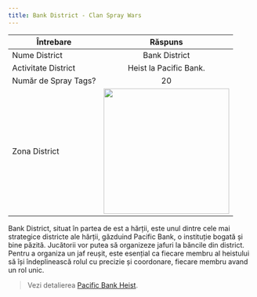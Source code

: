 ```yaml
---
title: Bank District - Clan Spray Wars
---
```


| Întrebare   | Răspuns |
| ----------- | :-----------: |
| Nume District | Bank District |
| Activitate District | Heist la Pacific Bank. |
| Număr de Spray Tags? | 20 |
| Zona District | <Image src="/assets/images/clans/spray-wars/districts/bank.png" width="256" label="Estul hărții" /> |

Bank District, situat în partea de est a hărții, este unul dintre cele mai strategice districte ale hărții, găzduind Pacific Bank, o instituție bogată și bine păzită. Jucătorii vor putea să organizeze jafuri la băncile din district. Pentru a organiza un jaf reușit, este esențial ca fiecare membru al heistului să își îndeplinească rolul cu precizie și coordonare, fiecare membru avand un rol unic.

> Vezi detalierea [Pacific Bank Heist](../../../illegal-activities/robberies/pacific-bank-heist.md). 
